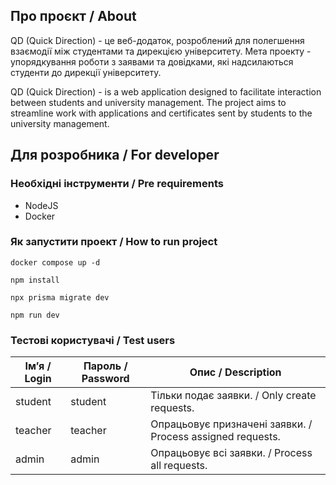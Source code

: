 ## Про проєкт / About
QD (Quick Direction) - це веб-додаток, розроблений для полегшення взаємодії між студентами та дирекцією університету. Мета проекту - упорядкування роботи з заявами та довідками, які надсилаються студенти до дирекції університету.

QD (Quick Direction) - is a web application designed to facilitate interaction between students and university management. The project aims to streamline work with applications and certificates sent by students to the university management.

## Для розробника / For developer
### Необхідні інструменти / Pre requirements
- NodeJS
- Docker

### Як запустити проект / How to run project

```shell
docker compose up -d
```

```shell
npm install
```

```shell
npx prisma migrate dev
```

```shell
npm run dev
```

### Тестові користувачі / Test users
| Імʼя / Login | Пароль / Password | Опис / Description                                         |
|--------------|-------------------|------------------------------------------------------------|
| student      | student           | Тільки подає заявки. / Only create requests.               |
| teacher      | teacher           | Опрацьовує призначені заявки. / Process assigned requests. |
| admin        | admin             | Опрацьовує всі заявки. / Process all requests.             |
